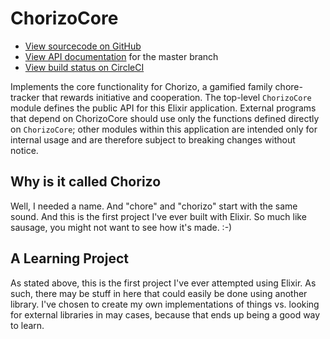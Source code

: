 # ChorizoCore

* [View sourcecode on GitHub](https://github.com/jwilger/chorizo_core)
* [View API documentation](http://johnwilger.com/chorizo_core) for the master
  branch
* [View build status on CircleCI](https://circleci.com/gh/jwilger/chorizo_core)

Implements the core functionality for Chorizo, a gamified family
chore-tracker that rewards initiative and cooperation. The top-level
`ChorizoCore` module defines the public API for this Elixir application.
External programs that depend on ChorizoCore should use only the functions
defined directly on `ChorizoCore`; other modules within this application are
intended only for internal usage and are therefore subject to breaking changes
without notice.

## Why is it called Chorizo

Well, I needed a name. And "chore" and "chorizo" start with the same sound. And
this is the first project I've ever built with Elixir. So much like sausage, you
might not want to see how it's made. :-)

## A Learning Project

As stated above, this is the first project I've ever attempted using Elixir. As
such, there may be stuff in here that could easily be done using another
library. I've chosen to create my own implementations of things vs. looking for
external libraries in may cases, because that ends up being a good way to learn.

